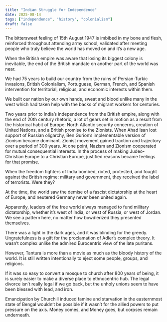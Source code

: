 ```yaml
---
title: "Indian Struggle for Independence"
date: 2025-08-14
tags: ["independence", "history", "colonialism"]
draft: false
---
```


The bittersweet feeling of 15th August 1947 is imbibed in my bone and flesh, reinforced throughout attending army
school, validated after meeting people who truly believe the world has moved on and it’s a new age.

When the British empire was aware that losing its biggest colony is inevitable, the end of the British mandate on another part
of the world was near.

We had 75 years to build our country from the ruins of Persian-Turkic invasions, British Colonialism, Portuguese,
German, French, and Spanish intervention for territorial, religious, and economic interests within them.

We built our nation by our own hands, sweat and blood unlike many in the west which had taken help with the backs of
migrant workers for centuries.

Two years prior to India’s independence from the British empire, along with the end of 20th century rhetoric, a lot of gears
set in motion as a result from the historical habit of Europe: North Atlantic security concerns, creation of United Nations,
and a British promise to the Zionists. When Ahad Isan lost support of Russian oligarchy, Ben Gurion’s implementable
version of Zionism became dominant. Zionist movement gained traction and trajectory over a period of 300 years. At one
point, Nazism and Zionism cooperated for mutual consequential interests. In the process of making Judeo-Christian Europe
to a Christian Europe, justified reasons became feelings for that promise.

When the freedom fighters of India bombed, rioted, protested, and fought against the British regime: military and
government, they received the label of terrorists. Were they?

At the time, the world saw the demise of a fascist dictatorship at the heart of Europe, and neutered Germany never been
united again.

Apparently, leaders of the free world always managed to fund military dictatorship, whether it’s west of India, or west
of Russia, or west of Jordan. We see a pattern here, no matter how bowdlerized they presented themselves.

There was a light in the dark ages, and it was blinding for the greedy. Ungratefulness is a gift for the proclamation of
Adler’s complex theory. It wasn’t complex unlike the admired Eurocentric view of the late puritans.

However, Tantura is more than a movie as much as the bloody history of the world. It is still written intentionally to
eject some people, groups, and religions.

If it was so easy to convert a mosque to church after 800 years of being, it is surely easier to make a diverse place to
ethnocentric hub. The legal divorce isn’t really legal if we go back, but the unholy unions seem to have been blessed
with lead, and iron.

Emancipation by Churchill induced famine and starvation in the easternmost state of Bengal wouldn’t be possible if it
wasn’t for the allied powers to put pressure on the axis. Money comes, and Money goes, but corpses remain underneath. 

